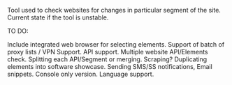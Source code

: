 Tool used to check websites for changes in particular segment of the site.
Current state if the tool is unstable.

TO DO:

Include integrated web browser for selecting elements.
Support of batch of proxy lists / VPN Support.
API support.
Multiple website API/Elements check.
Splitting each API/Segment or merging.
Scraping?
Duplicating elements into software showcase.
Sending SMS/SS notifications, Email snippets.
Console only version.
Language support.
